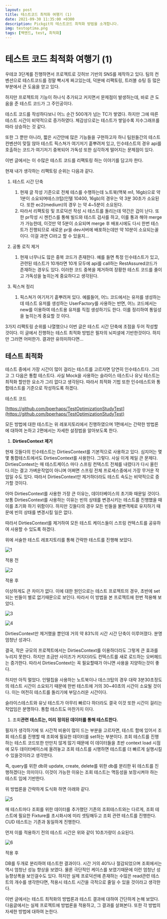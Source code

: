 ```yaml
---
layout: post
title: 테스트코드 최적화 여행기 (1)
date: 2021-09-30 11:35:00 +0300
description: Pickgit의 테스트코드 최적화 방법을 소개합니다.
img: testoptima.png
tags: [백엔드, test, 최적화]
---
```


# 테스트 코드 최적화 여행기 (1)

우테코 3단계를 진행하면서 프로젝트로 깃허브 기반의 SNS를 제작하고 있다. 팀의 컨벤션으로 테스트코드를 정말 빡시게 짜고있는데, 덕분에 리팩토링, 트러블 슈팅 등 많은 부분에서 큰 도움을 얻고 있다.

하지만 프로젝트의 기능이 하나식 추가되고 커지면서 문제점이 발생하는데, 바로 큰 도움을 준 테스트 코드가 그 주인공이다.

테스트 코드를 작성하다보니 어느 순간 500개가 넘는 TC가 쌓였다. 하지만 그에 따른 테스트 시간이 비약적으로 증가하였다. 체감상으로는 테스트가 쌓일수록 지수그래프를 따라 상승하는 것 같다.

또한 그 뿐만 아니라, 짧은 시간안에 많은 기능들을 구현하고자 하니 팀원들간의 테스트 컨벤션이 맞질 않아 테스트 픽스쳐가 여기저기 흩뿌려져 있고, 인수테스트의 경우 api를 호출하는 코드가 여기저기 중복되어 가독성 또한 심각하게 떨어지는 문제점이 있다.

이번 글에서는 이 수많은 테스트 코드를 리팩토링 하는 이야기를 담고자 한다.

현재 내가 생각하는 리팩토링 순위는 다음과 같다.

1. 테스트 시간 단축
    1. 현재 글 작성 기준으로 전체 테스를 수행하는데 노트북(맥북 m1, 16gb)으로 약 1분이 소요되며테스크탑(인텔 10400, 16gb)의 경우는 약 3분 30초가 소요된다. 또한 ec2(medium)의 경우 는 약 4~5분이 소요된다.
    2. 따라서 리팩토링 및 프로덕션 작성 시 테스트를 돌리는데 약간은 겁이 난다. 또한 pr작성 시 젠킨스를 통해 빌드와 테스트 검사를 하고, 이를 통과 해야 merge가 가능한데, 이것만 약 5분이 소요되며 merge 후 배포시에도 다시 한번 테스트가 진행되므로 새로운 pr을 dev서버에 배포하는데만 약 10분이 소요되는꼴이다. 이걸 과연 CI라고 할 수 있을지...

2. 공통 로직 제거
    1. 현재 너무나도 많은 중복 코드가 존재한다. 예를 들면 특정 인수테스트가 있고, 관련된 테스트가 10개라면 10개 모두에 api를 call하는 RestAssured코드가 존재하는 경우도 있다. 이러한 코드 중복을 제거하여 장황한 테스트 코드를 줄이고 가독성을 높히는게 중요하다고 생각된다.

3. 픽스쳐 정리
    1. 픽스쳐가 여기저기 흩뿌려져 있다. 예를들어, 어느 코드에서는 유저를 생성하는데 테스트 유저를 생성하는 UserFactory를 사용하는 반면, 어느 코드에서는 new를 이용하여 테스트용 유저를 직접 생성하기도 한다. 이를 정리하여 통일성을 높히는게 중요할 것 이다.


3가지 리팩토링 순위를 나열했으나 이번 글은 테스트 시간 단축에 초점을 두어 작성할 것이다. 이 글에서 진행하는 테스트 최적화 방법은 필자의 뇌피셜에 기반한것이다. 하지만 그러면 어떠한가. 결과만 유의미하다면...

## 테스트 최적화

테스트 중에서 가장 시간이 많이 걸리는 테스트를 고르자면 당연히 인수테스트다. 그리고 그 다음은 통합 테스트다. 사실 Mock을 사용하는 슬라이스 테스트나 유닛 테스트는 최적화 할만한 요소가 그리 없다고 생각된다. 따라서 최적화 기법 또한 인수테스트와 통합테스트를 기준으로 작성하도록 하겠다.

테스트 코드

[https://github.com/bperhaps/TestOptimizationStudyTest](https://github.com/bperhaps/TestOptimizationStudyTest)

모든 방법에 대한 테스트는 위 레포지토리에서 진행하였으며 1편에서는 간략한 방법론에 대하여 논하고 2편에서는 자세한 설정법을 알아보도록 한다.

1. **DirtiesContext 제거**

현재 깃들다의 인수테스트는 DirtiesContext를 기본적으로 사용하고 있다. 심지어는 몇몇 통합테스트에서도 DirtiesContext를 사용한다. 그렇다. 사실 이게 제일 큰 문제다. DirtiesContext는 매 테스트케이스 마다 스프링 컨텍스트 전체를 내렸다가 다시 올린다.이는 결고 가벼운작업이 아니며 어쩌면 스프링 전체 프로세스중에서 가장 무거운 작업일 수도 있다. 따라서 DirtiesContext만 제거하더라도 테스트 속도는 비약적으로 증가할 것이다.

아마 DirtiesContext를 사용한 가장 큰 이유는, 데이터베이스의 초기화 때문일 것이다. 보통 DirtiesContext를 사용하는 이유는 빈의 상태를 변경시키는 테스트를 진행했을 때 이를 초기화 하기 위함이다. 하지만 깃들다의 경우 모든 빈들을 불변객체로 유지하기 때문에 빈의 상태를 변경시킬 일은 없다.

따라서 DirtiesContext를 제거하여 모든 테스트 케이스들이 스프링 컨텍스트를 공유하여 사용할 수 있도록 하겠다.

위에 서술한 테스트 레포지토리를 통해 간략한 테스트를 진행해 보았다.

![1](https://user-images.githubusercontent.com/33603557/135377086-3fcc0d46-0780-4c3b-b523-978af09efedf.png)

적용 전

![2](https://user-images.githubusercontent.com/33603557/135377101-f8bbed62-d6e0-4772-b85e-ce66e45e6efb.png)


적용 후

이상하게도 큰 차이가 없다. 이에 대한 원인으로는 테스트 프로젝트의 경우, 초반에 set되는 빈들이 별로 없기때문으로 보인다. 따라서 이 방법을 본 프로젝트에 한번 적용해 보았다.

![3](https://user-images.githubusercontent.com/33603557/135377114-b4fc93b0-617c-42a6-bbad-8e075998b589.png)

![4](https://user-images.githubusercontent.com/33603557/135377123-c6ab6e5e-533b-43fa-9423-b45412146ffb.png)

DirtiesContext만 제거했을 뿐인데 거의 약 83%의 시간 시간 단축이 이루어졌다. 분명 엄청난 성과다.

결국, 작은 규모의 프로젝트에서는 DirtiesContext를 이용하더라도 그렇게 큰 효과를 누리지 못한다. 하지만 조금만 사이즈가 커지더라도 컨텍스트를 새로 로드하는 오버헤드는 증가한다. 따라서 DirtiesContext는 꼭 필요할때가 아니면 사용을 지양하는것이 좋다.

하지만 아직 멀었다. 인텔칩을 사용하는 노트북이나 데스크탑의 경우 대략 3분30초정도의 테스트 시간이 소요되기 때문에 한번 테스트에 거의 30~40초의 시간이 소요될 것이다. 이는 여전히 테스트를 돌리기에 부담스러운 시간이다.

슬라이스테스트와 유닛 테스트가 아무리 빠르다 하더라도 결국 이것 또한 시간이 걸리는 작업임은 분명하다. 통합 테스트도 마찬가지 이다.

1. 조회**관련 테스트는, 미리 정의된 데이터를 통해 테스트한다.**

필자가 생각하기에 또 시간적 비용이 많이 드는 부분을 고르자면, 테스트 함에 있어서 조회 테스트를 진행할 때 조회에 필요한 데이터를 set하는 부분이다. 조회 테스트를 진행하는 테스트 코드또한 만만치 않게 많기 때문에 이 데이터들을 초반 context load 시점에 모두 데이터베이스에 올려놓고 조회 테스트를 시행하면 테스트를 더 빠르게 실행시킬 수 있을것이라고 생각한다.

즉, query를 위한 db와 update, create, delete를 위한 db를 분리한 뒤 테스트를 진행하겠다는 의미이다. 이것이 가능한 이유는 조회 테스트는 멱등성을 보장시켜야 하는 테스트 임에 기반한다.

위 방법론을 간략하게 도식화 하면 아래와 같다.

![5](https://user-images.githubusercontent.com/33603557/135377135-93e044eb-ae3d-441a-880e-374875f50a4e.png)

매 테스트마다 조회를 위한 데이터를 추가했던 기존의 조회테스트와는 다르게, 조회 테스트에 필요한 Fixture를 초시화시에 미리 셋팅해두고 조회 관련 테스트를 진행한다. CUD 테스트는 기존과 동일하게 진행한다.

먼저 이를 적용하기 전의 테스트 시간은 위와 같이 10초가량이 소요된다.


![6](https://user-images.githubusercontent.com/33603557/135377150-8980f942-f53f-47be-81ec-55152c8af907.png)

적용 후

DB를 두개로 분리하여 테스트한 결과이다. 시간 거의 40%나 절감되었으며 조회에서는 역시 엄청난 성능 향상을 보였다. 물론 극단적인 케이스를 보였기때문에 이런 엄청난 성능향상폭을 보인걸수도 있다. 하지만 실제 프로덕션에 존재하는 수많은 read관련 테스트의 개수를 생각한다면, 적용시 테스트 시간을 극적으로 줄일 수 있을 것이라고 생각한다.

이번 글에서는 테스트 최적화의 방법론과 테스트 결과에 대하여 간단하게 논해 보았다. 다음글에서는 실제 프로젝트에 방법론을 적용하고, 그 결과를 살펴본다. 또한 각 방법의 자세한 방법에 대하여 논한다.
